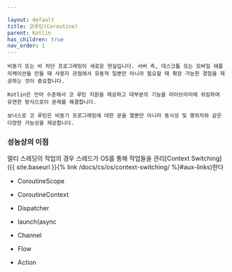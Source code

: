 ```yaml
---

layout: default
title: 코루틴(Coroutine)
parent: Kotlin
has_children: true
nav_order: 1
---
```


```
비동기 또는 비 차단 프로그래밍이 새로운 현실입니다. 서버 측, 데스크톱 또는 모바일 애플리케이션을 만들 때 사용자 관점에서 유동적 일뿐만 아니라 필요할 때 확장 가능한 경험을 제공하는 것이 중요합니다.

Kotlin은 언어 수준에서 코 루틴 지원을 제공하고 대부분의 기능을 라이브러리에 위임하여 유연한 방식으로이 문제를 해결합니다.

보너스로 코 루틴은 비동기 프로그래밍에 대한 문을 열뿐만 아니라 동시성 및 행위자와 같은 다양한 가능성을 제공합니다.
```

### 성능상의 이점

멀티 스레딩의 작업의 경우 스레드가 OS를 통해 작업들을 관리[Context Switching]({{ site.baseurl }}{% link /docs/cs/os/context-switching/ %}#aux-links)한다

- CoroutineScope
- CoroutineContext
- Dispatcher
- launch(async



- Channel
- Flow
- Action